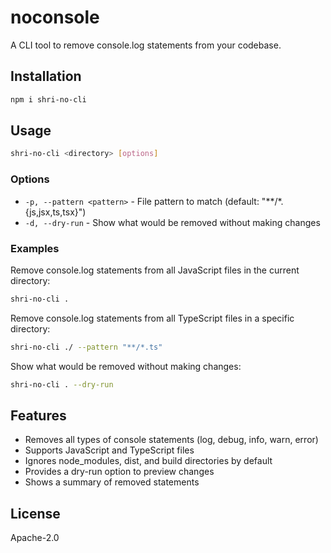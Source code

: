 # noconsole

A CLI tool to remove console.log statements from your codebase.

## Installation

```bash
npm i shri-no-cli
```

## Usage

```bash
shri-no-cli <directory> [options]
```

### Options

- `-p, --pattern <pattern>` - File pattern to match (default: "**/*.{js,jsx,ts,tsx}")
- `-d, --dry-run` - Show what would be removed without making changes

### Examples

Remove console.log statements from all JavaScript files in the current directory:
```bash
shri-no-cli .
```

Remove console.log statements from all TypeScript files in a specific directory:
```bash
shri-no-cli ./ --pattern "**/*.ts"
```

Show what would be removed without making changes:
```bash
shri-no-cli . --dry-run
```

## Features

- Removes all types of console statements (log, debug, info, warn, error)
- Supports JavaScript and TypeScript files
- Ignores node_modules, dist, and build directories by default
- Provides a dry-run option to preview changes
- Shows a summary of removed statements

## License

Apache-2.0 
